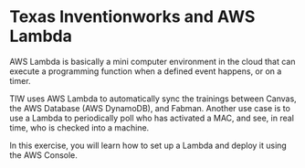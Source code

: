 # Texas Inventionworks and AWS Lambda 

AWS Lambda is basically a mini computer environment in the cloud that can execute a programming function when a defined event happens, or on a timer.

TIW uses AWS Lambda to automatically sync the trainings between Canvas, the AWS Database (AWS DynamoDB), and Fabman. Another use case is to use a Lambda to periodically poll who has activated a MAC, and see, in real time, who is checked into a machine.

In this exercise, you will learn how to set up a Lambda and deploy it using the AWS Console.
